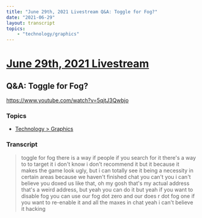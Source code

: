 ```yaml
---
title: "June 29th, 2021 Livestream Q&A: Toggle for Fog?"
date: "2021-06-29"
layout: transcript
topics:
    - "technology/graphics"
---
```

# [June 29th, 2021 Livestream](../2021-06-29.md)
## Q&A: Toggle for Fog?
https://www.youtube.com/watch?v=5qjtJ3Qwbjo

### Topics
* [Technology > Graphics](../topics/technology/graphics.md)

### Transcript

> toggle for fog there is a way if people if you search for it there's a way to to target it i don't know i don't recommend it but it because it makes the game look ugly, but i can totally see it being a necessity in certain areas because we haven't finished chat you can't you i can't believe you doxed us like that, oh my gosh that's my actual address that's a weird address, but yeah you can do it but yeah if you want to disable fog you can use our fog dot zero and our does r dot fog one if you want to re-enable it and all the maxes in chat yeah i can't believe it hacking
